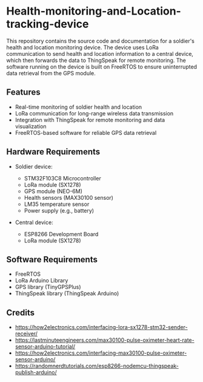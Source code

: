 # Health-monitoring-and-Location-tracking-device
This repository contains the source code and documentation for a soldier's health and location monitoring device. The device uses LoRa communication to send health and location information to a central device, which then forwards the data to ThingSpeak for remote monitoring. The software running on the device is built on FreeRTOS to ensure uninterrupted data retrieval from the GPS module.

## Features

- Real-time monitoring of soldier health and location
- LoRa communication for long-range wireless data transmission
- Integration with ThingSpeak for remote monitoring and data visualization
- FreeRTOS-based software for reliable GPS data retrieval

## Hardware Requirements

- Soldier device:
  - STM32F103C8 Microcontroller
  - LoRa module (SX1278)
  - GPS module (NEO-6M)
  - Health sensors (MAX30100 sensor)
  - LM35 temperature sensor
  - Power supply (e.g., battery)

- Central device:
  - ESP8266 Development Board
  - LoRa module (SX1278)

## Software Requirements

- FreeRTOS
- LoRa Arduino Library
- GPS library (TinyGPSPlus)
- ThingSpeak library (ThingSpeak Arduino)

## Credits

- https://how2electronics.com/interfacing-lora-sx1278-stm32-sender-receiver/
- https://lastminuteengineers.com/max30100-pulse-oximeter-heart-rate-sensor-arduino-tutorial/
- https://how2electronics.com/interfacing-max30100-pulse-oximeter-sensor-arduino/
- https://randomnerdtutorials.com/esp8266-nodemcu-thingspeak-publish-arduino/
